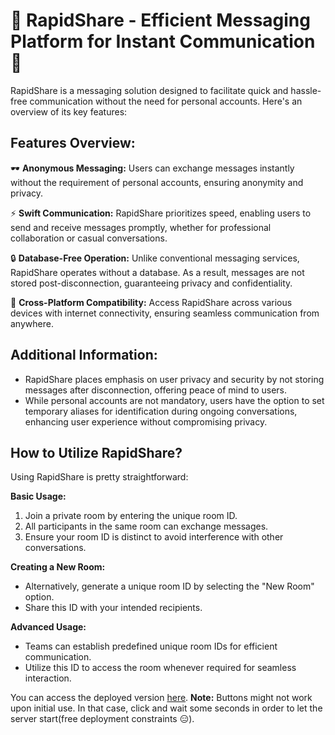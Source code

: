 # 📡 **RapidShare - Efficient Messaging Platform for Instant Communication** 📡

RapidShare is a messaging solution designed to facilitate quick and hassle-free communication without the need for personal accounts. Here's an overview of its key features:


## Features Overview:

🕶 **Anonymous Messaging:** Users can exchange messages instantly without the requirement of personal accounts, ensuring anonymity and privacy.

⚡ **Swift Communication:** RapidShare prioritizes speed, enabling users to send and receive messages promptly, whether for professional collaboration or casual conversations.

🔒 **Database-Free Operation:** Unlike conventional messaging services, RapidShare operates without a database. As a result, messages are not stored post-disconnection, guaranteeing privacy and confidentiality.

📱 **Cross-Platform Compatibility:** Access RapidShare across various devices with internet connectivity, ensuring seamless communication from anywhere.


## Additional Information:

- RapidShare places emphasis on user privacy and security by not storing messages after disconnection, offering peace of mind to users.
- While personal accounts are not mandatory, users have the option to set temporary aliases for identification during ongoing conversations, enhancing user experience without compromising privacy.


## How to Utilize RapidShare?

Using RapidShare is pretty straightforward:

**Basic Usage:**
1. Join a private room by entering the unique room ID.
2. All participants in the same room can exchange messages.
3. Ensure your room ID is distinct to avoid interference with other conversations.

**Creating a New Room:**
- Alternatively, generate a unique room ID by selecting the "New Room" option.
- Share this ID with your intended recipients.

**Advanced Usage:**
- Teams can establish predefined unique room IDs for efficient communication.
- Utilize this ID to access the room whenever required for seamless interaction.

You can access the deployed version [here](https://github.com/GodWilldev/rapid-share).
**Note:** Buttons might not work upon initial use. In that case, click and wait some seconds in order to let the server start(free deployment constraints 😑).
